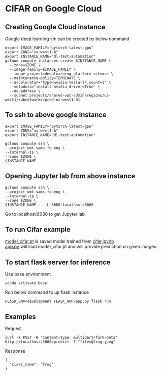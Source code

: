 # CIFAR on Google Cloud

## Creating Google Cloud instance
Google deep learning vm can be created by below command
```
export IMAGE_FAMILY="pytorch-latest-gpu"
export ZONE="us-west1-b"
export INSTANCE_NAME="dl-test-automation"
gcloud compute instances create $INSTANCE_NAME \
  --zone=$ZONE \
  --image-family=$IMAGE_FAMILY \
  --image-project=deeplearning-platform-release \
  --maintenance-policy=TERMINATE \
  --accelerator="type=nvidia-tesla-t4,count=1" \
  --metadata="install-nvidia-driver=True" \
  --no-address \
  --subnet projects/shared-vpc-admin/regions/us-west1/subnetworks/prod-us-west1-01 
  ```

## To ssh to above google instance
```
export IMAGE_FAMILY="pytorch-latest-gpu"
export ZONE="us-west1-b"
export INSTANCE_NAME="dl-test-automation"

gcloud compute ssh \
--project wmt-sams-fe-eng \
--internal-ip \
--zone $ZONE \
$INSTANCE_NAME
```

## Opening Jupyter lab from above instance
```
gcloud compute ssh \
--project wmt-sams-fe-eng \
--internal-ip \
--zone $ZONE \
$INSTANCE_NAME -- -L 8080:localhost:8080
```
Go to localhost:8080 to get Jupyter lab 

## To run Cifar example
[model_cifar.pt](model_cifar.pt) is saved model trained from [cifar.ipynb](cifar.ipynb) <br>
[app.py](app.py) will load model_cifar.pt and will provide prediction on given images. 

## To start flask server for inference
Use base environment
```
conda activate base
```
Run below command to up flask instance
```
FLASK_ENV=development FLASK_APP=app.py flask run
```

## Examples
Request
```
curl -X POST -H 'Content-Type: multipart/form-data' http://localhost:5000/predict -F "file=@frog.jpeg"
```
Response
```
{
  "class_name": "frog"
}
```
